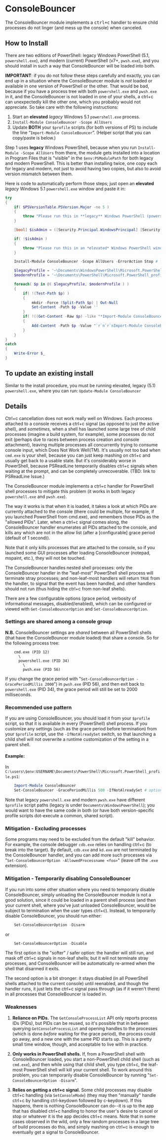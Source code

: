 # ConsoleBouncer

The ConsoleBouncer module implements a <kbd>ctrl+c</kbd> handler to ensure child
processes do not linger (and mess up the console) when canceled.

## How to Install

There are two editions of PowerShell: legacy Windows PowerShell (5.1, `powershell.exe`),
and modern (current) PowerShell (v7+, `pwsh.exe`), and you should install in such a way
that ConsoleBouncer will be loaded into both.

**IMPORTANT**: if you do not follow these steps carefully and exactly, you can end up in a
situation where the ConsoleBouncer module is *not* loaded or available in one version of
PowerShell or the other. That would be bad, because if you have a process tree with both
`powershell.exe` and `pwsh.exe` in it, and the ConsoleBouncer is not loaded in one of your
shells, a ctrl+c can unexpectedly kill the other one, which you probably would not
appreciate. So take care with the following instructions:

1. Start an **elevated** *legacy* Windows 5.1 `powershell.exe` process.
2. `Install-Module ConsoleBouncer -Scope AllUsers`
3. Update **BOTH** your `$profile` scripts (for both versions of PS) to include the line “`Import-Module ConsoleBouncer`”. (Helper script that you can copy/paste is below.)

Step 1 uses **legacy** Windows PowerShell, because when you run `Install-Module -Scope
AllUsers` from there, the module gets installed into a location in Program Files that is
"visible" in the `$env:PSModulePath` for both legacy and modern PowerShell. This is better
than installing twice, one copy each for legacy and modern, not just to avoid having two
copies, but also to avoid version mismatch between them.

Here is code to automatically perform those steps; just open an **elevated** *legacy*
Windows 5.1 `powershell.exe` window and paste it in:

```powershell
try
{
    if( $PSVersionTable.PSVersion.Major -ne 5 )
    {
        throw "Please run this in **legacy** Windows PowerShell (powershell.exe)."
    }

    [bool] $isAdmin = ([Security.Principal.WindowsPrincipal] [Security.Principal.WindowsIdentity]::GetCurrent()).IsInRole([Security.Principal.WindowsBuiltInRole]::Administrator)

    if( !$isAdmin )
    {
        throw "Please run this in an *elevated* Windows PowerShell window."
    }

    Install-Module ConsoleBouncer -Scope AllUsers -ErrorAction Stop # follow the prompts

    $legacyProfile = '~\Documents\WindowsPowerShell\Microsoft.PowerShell_profile.ps1'
    $modernProfile = '~\Documents\PowerShell\Microsoft.PowerShell_profile.ps1'

    foreach( $p in @( $legacyProfile, $modernProfile ) )
    {
        if( !(Test-Path $p) )
        {
            mkdir -Force (Split-Path $p) | Out-Null
            Set-Content -Path $p -Value ''
        }
        if( !((Get-Content -Raw $p) -like "*Import-Module ConsoleBouncer*") )
        {
            Add-Content -Path $p -Value "`r`n`r`nImport-Module ConsoleBouncer`r`n"
        }
    }
}
catch
{
    Write-Error $_
}
```
## To update an existing install

Similar to the install procedure, you must be running elevated, legacy (5.1) `powershell.exe`, where you can run: `Update-Module ConsoleBouncer`

## Details

Ctrl+c cancellation does not work really well on Windows. Each process attached to a
console receives a ctrl+c signal (as opposed to just the active shell), and *sometimes,*
when a shell has launched some large tree of child processes (imagine a build system, for
example), some processes do not exit (perhaps due to races between process creation and
console attachment), leaving multiple processes all concurrently trying to consume console
input, which Does Not Work Well(TM). It's usually not too bad when `cmd.exe` is your
shell, because you can just keep mashing on ctrl+c and usually get back to a usable state.
But it's considerably worse in PowerShell, because PSReadLine temporarily disables ctrl+c
signals when waiting at the prompt, and can be completely unrecoverable. (TBD: link to
PSReadLine Issue.)

The ConsoleBouncer module implements a ctrl+c handler for PowerShell shell processes
to mitigate this problem (it works in both legacy `powershell.exe` and `pwsh.exe`).

The way it works is that when it is loaded, it takes a look at which PIDs are
currently attached to the console (there could be multiple, for example, if you
launched PowerShell from cmd.exe), and remembers those PIDs as the "allowed PIDs".
Later, when a ctrl+c signal comes along, the ConsoleBouncer handler enumerates all
PIDs attached to the console, and kills any which are not in the allow list (after a
[configurable] grace period (default of 1 second)).

Note that it only kills processes that are attached to the console, so if you launched
some GUI processes after loading ConsoleBouncer (notepad, mspaint, etc.), they will
not be touched.

The ConsoleBouncer handles nested shell processes: only the ConsoleBouncer handler in
the "leaf-most" PowerShell shell process will terminate stray processes; and
non-leaf-most handlers will return `TRUE` from the handler, to signal that the event has
been handled, and other handlers should not run (thus hiding the ctrl+c from non-leaf
shells).

There are a few configurable options (grace period, verbosity of informational
messages, disabled/enabled), which can be configured or viewed with
`Get-ConsoleBouncerOption` and `Set-ConsoleBouncerOption`.

### Settings are shared among a console group

**N.B.** ConsoleBouncer settings are *shared* between all PowerShell shells (that have the
ConsoleBouncer module loaded) that share a console. So for the following process tree:

```
    cmd.exe (PID 12)
      \
      powershell.exe (PID 34)
        \
        pwsh.exe (PID 56)
```

If you change the grace period with "`Set-ConsoleBouncerOption -GracePeriodMillis
2000`") in `pwsh.exe` (PID 56), and then exit back to `powershell.exe` (PID 34), the grace
period will still be set to 2000 milliseconds.

### Recommended use pattern

If you are using ConsoleBouncer, you should load it from your `$profile` script, so that
it is available in every (PowerShell) shell process. If you customize any settings
(such as the grace period before termination) from your `$profile` script, use the
`-IfNotAlreadySet` switch, so that launching a child shell will not overwrite a runtime
customization of the setting in a parent shell.

#### Example:

In `C:\users\$env:USERNAME\Documents\PowerShell\Microsoft.PowerShell_profile.ps1`:
        
```powershell
    Import-Module ConsoleBouncer
    Set-ConsoleBouncer -GracePeriodMillis 500 -IfNotAlreadySet # optional
```

Note that legacy `powershell.exe` and modern `pwsh.exe` have different `$profile` script
paths (legacy is under `Documents\WindowsPowerShell`); you would want to have the same
code in both (or have both version-specific profile scripts dot-execute a common,
shared script).

### Mitigation - Excluding processes

Some programs may need to be excluded from the default "kill" behavior. For example,
the console debugger `cdb.exe` relies on handling ctrl+c (to break into the target). By
default, `cdb.exe` and `kd.exe` are not terminated by the ConsoleBouncer handler, and you
can add more such processes via "`Set-ConsoleBouncerOption -AllowedProcessname <foo>`"
(leave off the `.exe` extension).

### Mitigation - Temporarily disabling ConsoleBouncer

If you run into some other situation where you need to temporariy disable
ConsoleBouncer, simply unloading the ConsoleBouncer module is not a good solution,
since it could be loaded in a parent shell process (and then your current shell, where
you've just unloaded ConsoleBouncer, would be subject to termination when the user
types ctrl+c). Instead, to temporarily disable ConsoleBouncer, you should run either:

```powershell
    Set-ConsoleBouncerOption -Disarm
```
or
```powershell
    Set-ConsoleBouncerOption -Disable
```

The first option is the "softer" / safer option: the handler will still run, and mask
off ctrl+c signals in non-leaf shells; but it will not terminate stray processes, and
ConsoleBouncer will be automatically re-armed when the shell that disarmed it exits.

The second option is a bit stronger: it stays disabled (in all PowerShell shells
attached to the current console) until reenabled, and though the handler runs, it just
lets the ctrl+c signal pass through (as if it weren't there) in all processes that
ConsoleBouncer is loaded in.

### Weaknesses

1. **Reliance on PIDs.** The `GetConsoleProcessList` API only reports process IDs (PIDs), but
   PIDs can be reused, so it's possible that in between querying `GetConsoleProcessList` and
   opening handles to the processes (which is done *before* waiting for the grace period),
   the process could go away, and a new one with the same PID starts up. This is a pretty
   small time window, though, and acceptable to live with in practice.

2. **Only works in PowerShell shells.** If, from a PowerShell shell with ConsoleBouncer
   loaded, you start a non-PowerShell child shell (such as `cmd.exe`), and then while using
   that child shell, you type ctrl+c, the leaf-most PowerShell shell will kill your
   current shell. To work around this problem, you can temporarily disable ConsoleBouncer
   by running "`Set-ConsoleBouncerOption -Disarm`".

3. **Relies on getting a ctrl+c signal.** Some child processes may disable ctrl+c handling
   (via `SetConsoleMode`) (they may then "manually" handle ctrl+c by handling ctrl-keydown
   followed by c-keydown). If this happens, there is nothing ConsoleBouncer can do--it is
   up to the app that has disabled ctrl+c handling to honor the user's desire to cancel or
   stop or whatever it is the app decides ctrl+c means. Note that in some cases observed
   in the wild, only a few random processes in a large tree of build processes do this,
   and simply mashing on ctrl+c is enough to eventually get a signal to ConsoleBouncer.

